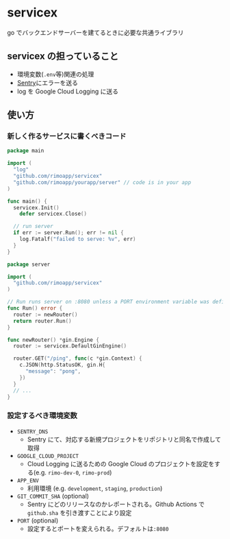 # servicex

go でバックエンドサーバーを建てるときに必要な共通ライブラリ

## servicex の担っていること

- 環境変数(`.env`等)関連の処理
- [Sentry](https://sentry.io/)にエラーを送る
- log を Google Cloud Logging に送る

## 使い方

### 新しく作るサービスに書くべきコード

```go:main.go
package main

import (
  "log"
  "github.com/rimoapp/servicex"
  "github.com/rimoapp/yourapp/server" // code is in your app
)

func main() {
  servicex.Init()
	defer servicex.Close()

  // run server
  if err := server.Run(); err != nil {
    log.Fatalf("failed to serve: %v", err)
  }
}
```

```go:server/router.go
package server

import (
  "github.com/rimoapp/servicex"
)

// Run runs server on :8080 unless a PORT environment variable was defined.
func Run() error {
  router := newRouter()
  return router.Run()
}

func newRouter() *gin.Engine {
  router := servicex.DefaultGinEngine()

  router.GET("/ping", func(c *gin.Context) {
    c.JSON(http.StatusOK, gin.H{
      "message": "pong",
    })
  }
  // ...
}
```

### 設定するべき環境変数

- `SENTRY_DNS`
  - Sentry にて、対応する新規プロジェクトをリポジトリと同名で作成して取得
- `GOOGLE_CLOUD_PROJECT`
  - Cloud Logging に送るための Google Cloud のプロジェクトを設定をする(e.g. `rimo-dev-0`, `rimo-prod`)
- `APP_ENV`
  - 利用環境 (e.g. `development`, `staging`, `production`)
- `GIT_COMMIT_SHA` (optional)
  - Sentry にどのリリースなのかレポートされる。Github Actions で `github.sha` を引き渡すことにより設定
- `PORT` (optional)
  - 設定するとポートを変えられる。デフォルトは`:8080`
